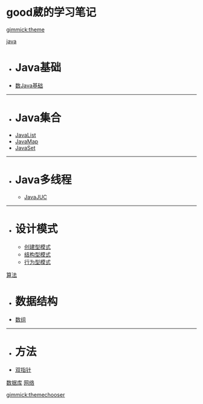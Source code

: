 <!--
  -- Name of your wiki
  -- Do NOT remove the leading `#` character.
  -->

# good葳的学习笔记
<!--
  -- Default theme
  -- (Read: http://tsingyun-go.github.io/mdwiki/#!customizing.md#Theme_chooser)
  -->

[gimmick:theme](flatly)

[java]()

  * # Java基础
  * [数Java基础](pages/java/JavaBase.md)
  - - - -
  * # Java集合
  * [JavaList](pages/java/JavaList.md)
  * [JavaMap](pages/java/JavaMap.md)
  * [JavaSet](pages/java/JavaSet.md)
  - - - -
  * # Java多线程
    * [JavaJUC](pages/java/JavaJUC.md)
  - - - -
  * # 设计模式
    * [创建型模式](pages/design/DesignCreate.md)    
    * [结构型模式](pages/design/DesignStruct.md)    
    * [行为型模式](pages/design/DesignBehavior.md)  
      
[算法]()

  * # 数据结构
  * [数组](pages/al/Array.md)
  - - - -
  * # 方法
  * [双指针](pages/al/DoublePoint.md)


  
[数据库](pages/about.md)
[网络](pages/download.md)

[gimmick:themechooser](选择你喜欢的主题)

